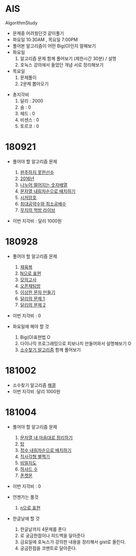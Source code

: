 # AlS
AlgorithmStudy
- 문제중 어려웠던것 같이풀기
- 화요일 10:30AM , 목요일 7:00PM
- 풀어본 알고리즘이 어떤 Big(O)인지 말해보기
- 화요일
    1. 알고리즘 문제 함께 풀어보기 (제한시간 30분) / 설명
    2. 호눅스 강의에서 들었던 개념 서로 정리해보기
- 목요일
    1. 문제풀이
    2. 2문제 뽑아오기

* 총지각비
    1. 달리 : 2000
    2. 숨 : 0
    3. 헤드 : 0
    4. 비센스 : 0
    5. 토르코 : 0
# 180921
* 풀어야 할 알고리즘 문제
    1. [완주하지  못한선수](https://programmers.co.kr/learn/courses/30/lessons/42576)
    1. [2016년](https://programmers.co.kr/learn/courses/30/lessons/12901?language=javascript)
    1. [나누어 떨어지는 숫자배열](https://programmers.co.kr/learn/courses/30/lessons/12910?language=javascript)
    1. [문자열 내림차순으로 배치하기](https://programmers.co.kr/learn/courses/30/lessons/12917?language=javascript)
    1. [시저암호](https://programmers.co.kr/learn/courses/30/lessons/12926?language=javascript)
    1. [최대공약수와 최소공배수](https://programmers.co.kr/learn/courses/30/lessons/12940?language=javascript)
    1. [무지의 먹방 라이브](https://programmers.co.kr/learn/courses/30/lessons/42891?language=javascript)

* 이번 지각비 : 달리 1000원

# 180928
* 풀어야 할 알고리즘 문제
    1. [체육복](https://programmers.co.kr/learn/courses/30/lessons/42862?language=javascript)
    1. [N으로 표현](https://programmers.co.kr/learn/courses/30/lessons/42895?language=javascript)
    1. [모의고사](https://programmers.co.kr/learn/courses/30/lessons/42840?language=javascript)
    1. [오픈채팅방](https://programmers.co.kr/learn/courses/30/lessons/42888?language=javascript)
    1. [이상한 문자 만들기](https://programmers.co.kr/learn/courses/30/lessons/12930?language=javascript)
    1. [달리의 문제 1](https://repl.it/@bgando/stack-prompt)
    1. [달리의 문제 2](https://repl.it/@bgando/queue-prompt)
    
* 이번 지각비 : 0
  
* 화요일에 해야 할 것
    1. Big(O)표현법 O
    1. 다이나믹 프로그래밍으로 피보나치 만들어와서 설명해보기 O
    1. [소수찾기 알고리즘](https://programmers.co.kr/learn/courses/30/lessons/12921?language=javascript) 함께 풀어보기
    
# 181002
* 소수찾기 알고리즘 [해결](https://gist.github.com/HTMLhead/ecd760064fdcd2d9b466d3e290390a04)
* 이번 지각비 :달리 1000원

# 181004
* 풀어야 할 알고리즘 문제
    1. [문자열 내 마음대로 정리하기](https://programmers.co.kr/learn/courses/30/lessons/12915?language=javascript)
    1. [탑](https://programmers.co.kr/learn/courses/30/lessons/42588)
    1. [정수 내림차순으로 배치하기](https://programmers.co.kr/learn/courses/30/lessons/12933?language=javascript)
    1. [직사각형 별찍기](https://programmers.co.kr/learn/courses/30/lessons/12969?language=javascript)
    1. [비밀지도](https://programmers.co.kr/learn/courses/30/lessons/17681)
    1. [하샤드 수](https://programmers.co.kr/learn/courses/30/lessons/12947)
    1. [폰켓몬](https://programmers.co.kr/learn/courses/30/lessons/1845)
    
* 이번 지각비 : 0

* 언젠가는 풀것
    1. [n으로 표현](https://gist.github.com/HTMLhead/25ac0507df85bc082e73c6df12f85f0c)

* 한글날에 할 것
    1. 한글날까지 4문제를 푼다
    1. 로 궁금한점이나 피드백을 달아준다
    1. 금요일에 호눅스가 강의한 내용을 정리해서 gist로 올린다.
    1. 궁금한점을 코멘트로 달아준다.
